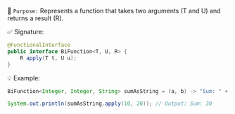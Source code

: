 📌 `Purpose:`
Represents a function that takes two arguments (T and U) and returns a result (R).

✅ Signature:
```java
@FunctionalInterface
public interface BiFunction<T, U, R> {
    R apply(T t, U u);
}
```
💡 Example:
```java
BiFunction<Integer, Integer, String> sumAsString = (a, b) -> "Sum: " + (a + b);

System.out.println(sumAsString.apply(10, 20)); // Output: Sum: 30
```
